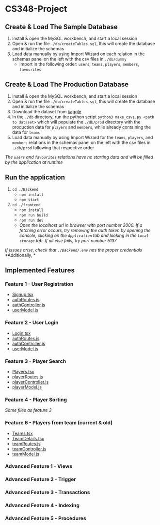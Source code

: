 # CS348-Project
## Create & Load The Sample Database
1. Install & open the MySQL workbench, and start a local session
2. Open & run the file `./db/createTables.sql`, this will create the database and initialize the schemas
3. Load data manually by using Import Wizard on each relation in the schemas panel on the left with the csv files in `./db/dummy`
   - Import in the following order: `users`, `teams`, `players`, `members`, `favourites`

## Create & Load The Production Database
1. Install & open the MySQL workbench, and start a local session
2. Open & run the file `./db/createTables.sql`, this will create the database and initialize the schemas
3. Download the dataset from [kaggle](https://www.kaggle.com/code/isaienkov/basketball-players-stats-extended-analysis/input) 
4. In the `./db` directory, run the python script `python3 make_csvs.py <path to dataset>` which will populate the `./db/prod` directory with the production data for `players` and `members`, while already containing the data for `teams`
5. Load data manually by using Import Wizard for the `teams`, `players`, and `members` relations in the schemas panel on the left with the csv files in `./db/prod` following that respective order

*The `users` and `favourites` relations have no starting data and will be filled by the application at runtime*

## Run the application 
1. `cd ./Backend`
   - `npm install`
   - `npm start`
2. `cd ./frontend`
   - `npm install`
   - `npm run build`
   - `npm run dev`
   - *Open the localhost url in browser with port number 3000. If a fetching error occurs, try removing the auth token by opening the console, clicking on the `Application` tab and looking in the `Local storage` tab. If all else fails, try port number 5137*

*If issues arise, check that `./Backend/.env` has the proper credentials*
*Additionally, *

## Implemented Features
### Feature 1 -  User Registration
- [Signup.tsx](./frontend/src/pages/Signup.tsx)
- [authRoutes.js](./Backend/routes/authRoutes.js)
- [authController.js](./Backend/controllers/authController.js)
- [userModel.js](./Backend/models/userModel.js)

### Feature 2 - User Login
- [Login.tsx](./frontend/src/pages/Login.tsx)
- [authRoutes.js](./Backend/routes/authRoutes.js)
- [authController.js](./Backend/controllers/authController.js)
- [userModel.js](./Backend/models/userModel.js)

### Feature 3 - Player Search
- [Players.tsx](./frontend/src/pages/Players.tsx)
- [playerRoutes.js](./Backend/routes/playerRoutes.js)
- [playerController.js](./Backend/controllers/playerController.js)
- [playerModel.js](./Backend/models/playerModel.js)

### Feature 4 - Player Sorting
*Same files as feature 3*

### Feature 6 - Players from team (current & old)
- [Teams.tsx](./frontend/src/pages/Teams.tsx)
- [TeamDetails.tsx](./frontend/src/pages/TeamDetails.tsx)
- [teamRoutes.js](./Backend/routes/teamRoutes.js)
- [teamController.js](./Backend/controllers/teamController.js)
- [teamModel.js](./Backend/models/teamModel.js)


### Advanced Feature 1 - Views

### Advanced Feature 2 - Trigger

### Advanced Feature 3 - Transactions

### Advanced Feature 4 - Indexing

### Advanced Feature 5 - Procedures

